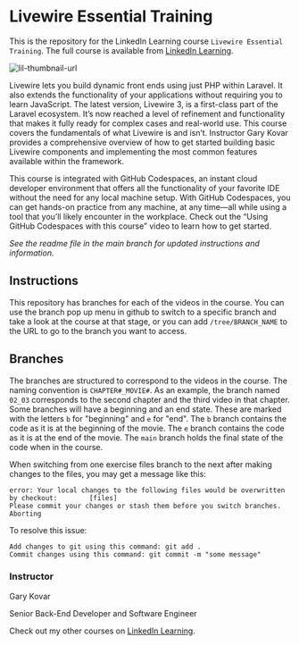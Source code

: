 # Livewire Essential Training
This is the repository for the LinkedIn Learning course `Livewire Essential Training`. The full course is available from [LinkedIn Learning][lil-course-url].

![lil-thumbnail-url]

Livewire lets you build dynamic front ends using just PHP within Laravel. It also extends the functionality of your applications without requiring you to learn JavaScript. The latest version, Livewire 3, is a first-class part of the Laravel ecosystem. It’s now reached a level of refinement and functionality that makes it fully ready for complex cases and real-world use. This course covers the fundamentals of what Livewire is and isn’t. Instructor Gary Kovar provides a comprehensive overview of how to get started building basic Livewire components and implementing the most common features available within the framework.

This course is integrated with GitHub Codespaces, an instant cloud developer environment that offers all the functionality of your favorite IDE without the need for any local machine setup. With GitHub Codespaces, you can get hands-on practice from any machine, at any time—all while using a tool that you’ll likely encounter in the workplace. Check out the “Using GitHub Codespaces with this course” video to learn how to get started.

_See the readme file in the main branch for updated instructions and information._
## Instructions
This repository has branches for each of the videos in the course. You can use the branch pop up menu in github to switch to a specific branch and take a look at the course at that stage, or you can add `/tree/BRANCH_NAME` to the URL to go to the branch you want to access.

## Branches
The branches are structured to correspond to the videos in the course. The naming convention is `CHAPTER#_MOVIE#`. As an example, the branch named `02_03` corresponds to the second chapter and the third video in that chapter. 
Some branches will have a beginning and an end state. These are marked with the letters `b` for "beginning" and `e` for "end". The `b` branch contains the code as it is at the beginning of the movie. The `e` branch contains the code as it is at the end of the movie. The `main` branch holds the final state of the code when in the course.

When switching from one exercise files branch to the next after making changes to the files, you may get a message like this:

    error: Your local changes to the following files would be overwritten by checkout:        [files]
    Please commit your changes or stash them before you switch branches.
    Aborting

To resolve this issue:
	
    Add changes to git using this command: git add .
	Commit changes using this command: git commit -m "some message"

### Instructor

Gary Kovar

Senior Back-End Developer and Software Engineer

                            

Check out my other courses on [LinkedIn Learning](https://www.linkedin.com/learning/instructors/gary-kovar).

[0]: # (Replace these placeholder URLs with actual course URLs)

[lil-course-url]: https://www.linkedin.com/learning/livewire-essential-training/livewire
[lil-thumbnail-url]: https://media.licdn.com/dms/image/D560DAQH9jUeIqpNQYA/learning-public-crop_675_1200/0/1708994080847?e=2147483647&v=beta&t=MH-EpMaiC2uEuoeCSZsBshBMkG9Cqa2EeKyCMmGtnkk

